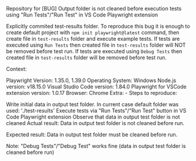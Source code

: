 Repository for [BUG] Output folder is not cleaned before execution tests using "Run Tests"/"Run Test" in VS Code Playwright extension

Explicitly commited test-results folder.
To reproduce this bug it is enough to create default project with `npm init playwright@latest` command, then create file in `test-results` folder and execute example tests. 
If tests are executed using `Run Tests` then created file in `test-results` folder will NOT be removed before test run.
If tests are executed using `Debug Tests` then created file in `test-results` folder will be removed before test run.

Context:

Playwright Version: 1.35.0, 1.39.0
Operating System: Windows
Node.js version: v18.15.0
Visual Studio Code version: 1.84.0
Playwright for VSCode extension version: 1.0.17
Browser: Chrome
Extra: -
Steps to reproduce:

Write initial data in output test folder. In current case default folder was used: './test-results'
Execute tests via "Run Tests"/"Run Test" button in VS Code Playwright extension
Observe that data in output test folder is not cleaned
Actual result:
Data in output test folder is not cleaned before run.

Expected result:
Data in output test folder must be cleaned before run.

Note: "Debug Tests"/"Debug Test" works fine (data in output test folder is cleaned before run)
